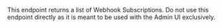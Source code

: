 This endpoint returns a list of Webhook Subscriptions. Do not use this endpoint
directly as it is meant to be used with the Admin UI exclusively.
